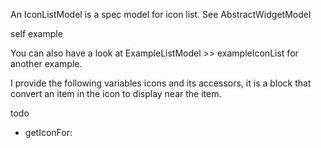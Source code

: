 An IconListModel is a spec model for icon list.See AbstractWidgetModelself exampleYou can also have a look at ExampleListModel >> exampleIconList for another example.I provide the following variables icons and its accessors, it is a block that convert an item in the icon to display near the item.todo- getIconFor: